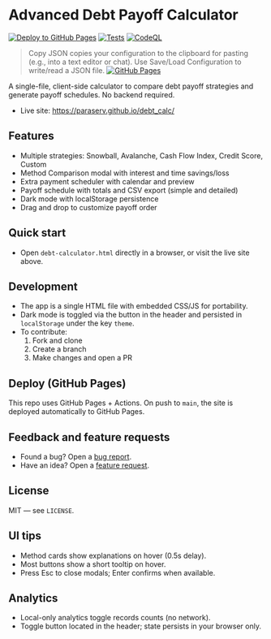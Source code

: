 # Advanced Debt Payoff Calculator

[![Deploy to GitHub Pages](https://github.com/paraserv/debt_calc/actions/workflows/pages.yml/badge.svg)](https://github.com/paraserv/debt_calc/actions/workflows/pages.yml)
[![Tests](https://github.com/paraserv/debt_calc/actions/workflows/tests.yml/badge.svg)](https://github.com/paraserv/debt_calc/actions/workflows/tests.yml)
[![CodeQL](https://github.com/paraserv/debt_calc/actions/workflows/codeql.yml/badge.svg)](https://github.com/paraserv/debt_calc/actions/workflows/codeql.yml)

> Copy JSON copies your configuration to the clipboard for pasting (e.g., into a text editor or chat). Use Save/Load Configuration to write/read a JSON file.
[![GitHub Pages](https://img.shields.io/badge/Pages-live-2ea44f)](https://paraserv.github.io/debt_calc/)

A single-file, client-side calculator to compare debt payoff strategies and generate payoff schedules. No backend required.

- Live site: https://paraserv.github.io/debt_calc/

## Features
- Multiple strategies: Snowball, Avalanche, Cash Flow Index, Credit Score, Custom
- Method Comparison modal with interest and time savings/loss
- Extra payment scheduler with calendar and preview
- Payoff schedule with totals and CSV export (simple and detailed)
- Dark mode with localStorage persistence
- Drag and drop to customize payoff order

## Quick start
- Open `debt-calculator.html` directly in a browser, or visit the live site above.

## Development
- The app is a single HTML file with embedded CSS/JS for portability.
- Dark mode is toggled via the button in the header and persisted in `localStorage` under the key `theme`.
- To contribute:
  1. Fork and clone
  2. Create a branch
  3. Make changes and open a PR

## Deploy (GitHub Pages)
This repo uses GitHub Pages + Actions. On push to `main`, the site is deployed automatically to GitHub Pages.

## Feedback and feature requests
- Found a bug? Open a [bug report](https://github.com/paraserv/debt_calc/issues/new?template=bug_report.md).
- Have an idea? Open a [feature request](https://github.com/paraserv/debt_calc/issues/new?template=feature_request.md).

## License
MIT — see `LICENSE`.

## UI tips
- Method cards show explanations on hover (0.5s delay).
- Most buttons show a short tooltip on hover.
- Press Esc to close modals; Enter confirms when available.

## Analytics
- Local-only analytics toggle records counts (no network).
- Toggle button located in the header; state persists in your browser only.
